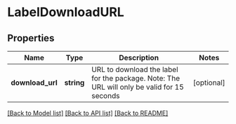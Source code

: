 # LabelDownloadURL

## Properties
Name | Type | Description | Notes
------------ | ------------- | ------------- | -------------
**download_url** | **string** | URL to download the label for the package. Note: The URL will only be valid for 15 seconds | [optional] 

[[Back to Model list]](../README.md#documentation-for-models) [[Back to API list]](../README.md#documentation-for-api-endpoints) [[Back to README]](../README.md)


